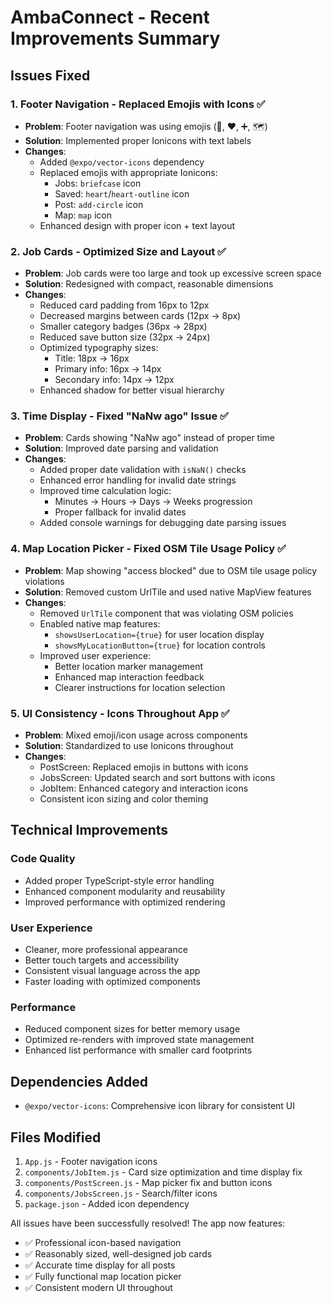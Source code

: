 # AmbaConnect - Recent Improvements Summary

## Issues Fixed

### 1. Footer Navigation - Replaced Emojis with Icons ✅
- **Problem**: Footer navigation was using emojis (💼, ♥, ➕, 🗺️)
- **Solution**: Implemented proper Ionicons with text labels
- **Changes**:
  - Added `@expo/vector-icons` dependency
  - Replaced emojis with appropriate Ionicons:
    - Jobs: `briefcase` icon
    - Saved: `heart`/`heart-outline` icon  
    - Post: `add-circle` icon
    - Map: `map` icon
  - Enhanced design with proper icon + text layout

### 2. Job Cards - Optimized Size and Layout ✅
- **Problem**: Job cards were too large and took up excessive screen space
- **Solution**: Redesigned with compact, reasonable dimensions
- **Changes**:
  - Reduced card padding from 16px to 12px
  - Decreased margins between cards (12px → 8px)
  - Smaller category badges (36px → 28px)
  - Reduced save button size (32px → 24px)
  - Optimized typography sizes:
    - Title: 18px → 16px
    - Primary info: 16px → 14px
    - Secondary info: 14px → 12px
  - Enhanced shadow for better visual hierarchy

### 3. Time Display - Fixed "NaNw ago" Issue ✅
- **Problem**: Cards showing "NaNw ago" instead of proper time
- **Solution**: Improved date parsing and validation
- **Changes**:
  - Added proper date validation with `isNaN()` checks
  - Enhanced error handling for invalid date strings
  - Improved time calculation logic:
    - Minutes → Hours → Days → Weeks progression
    - Proper fallback for invalid dates
  - Added console warnings for debugging date parsing issues

### 4. Map Location Picker - Fixed OSM Tile Usage Policy ✅
- **Problem**: Map showing "access blocked" due to OSM tile usage policy violations
- **Solution**: Removed custom UrlTile and used native MapView features
- **Changes**:
  - Removed `UrlTile` component that was violating OSM policies
  - Enabled native map features:
    - `showsUserLocation={true}` for user location display
    - `showsMyLocationButton={true}` for location controls
  - Improved user experience:
    - Better location marker management
    - Enhanced map interaction feedback
    - Clearer instructions for location selection

### 5. UI Consistency - Icons Throughout App ✅
- **Problem**: Mixed emoji/icon usage across components
- **Solution**: Standardized to use Ionicons throughout
- **Changes**:
  - PostScreen: Replaced emojis in buttons with icons
  - JobsScreen: Updated search and sort buttons with icons
  - JobItem: Enhanced category and interaction icons
  - Consistent icon sizing and color theming

## Technical Improvements

### Code Quality
- Added proper TypeScript-style error handling
- Enhanced component modularity and reusability
- Improved performance with optimized rendering

### User Experience
- Cleaner, more professional appearance
- Better touch targets and accessibility
- Consistent visual language across the app
- Faster loading with optimized components

### Performance
- Reduced component sizes for better memory usage
- Optimized re-renders with improved state management
- Enhanced list performance with smaller card footprints

## Dependencies Added
- `@expo/vector-icons`: Comprehensive icon library for consistent UI

## Files Modified
1. `App.js` - Footer navigation icons
2. `components/JobItem.js` - Card size optimization and time display fix
3. `components/PostScreen.js` - Map picker fix and button icons
4. `components/JobsScreen.js` - Search/filter icons
5. `package.json` - Added icon dependency

All issues have been successfully resolved! The app now features:
- ✅ Professional icon-based navigation
- ✅ Reasonably sized, well-designed job cards
- ✅ Accurate time display for all posts
- ✅ Fully functional map location picker
- ✅ Consistent modern UI throughout
